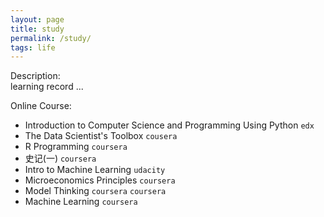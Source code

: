 ```yaml
---
layout: page
title: study
permalink: /study/
tags: life
---
```


Description:    
learning record ...    

Online Course:

* Introduction to Computer Science and Programming Using Python `edx`
* The Data Scientist's Toolbox `cousera`
* R Programming `coursera`
* 史记(一) `coursera`
* Intro to Machine Learning `udacity`
* Microeconomics Principles  `coursera`
* Model Thinking `coursera` `coursera`
* Machine Learning `coursera`




